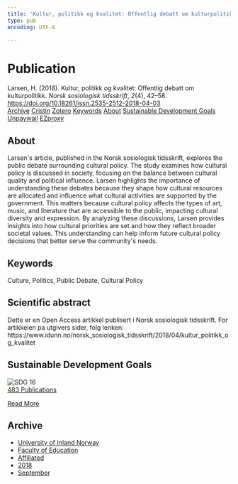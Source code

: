 ```yaml
---
title: 'Kultur, politikk og kvalitet: Offentlig debatt om kulturpolitikk'
type: pub
encoding: UTF-8

---
```

<h1>Publication</h1>
<article id="csl-bib-container-5VTR7DMK" class="csl-bib-container">
  <div class="csl-bib-body"> <div class="csl-entry">Larsen, H. (2018). Kultur, politikk og kvalitet: Offentlig debatt om kulturpolitikk. <i>Norsk sosiologisk tidsskrift</i>, <i>2</i>(4), 42–58. <a href="https://doi.org/10.18261/issn.2535-2512-2018-04-03">https://doi.org/10.18261/issn.2535-2512-2018-04-03</a></div> </div>
  <div class="csl-bib-buttons">
    <a href="#taxonomy-article-5VTR7DMK" alt="archive" class="csl-bib-button">Archive</a>
    <a href="https://app.cristin.no/results/show.jsf?id=1608428" alt="Cristin" class="csl-bib-button">Cristin</a>
    <a href="http://zotero.org/groups/5881554/items/5VTR7DMK" alt="Zotero" class="csl-bib-button">Zotero</a>
    <a href="#keywords-article-5VTR7DMK" alt="keywords" class="csl-bib-button">Keywords</a>
    <a href="#about-article-5VTR7DMK" alt="about_pub" class="csl-bib-button">About</a>
    <a href="#sdg-article-5VTR7DMK" alt="sdg" class="csl-bib-button">Sustainable Development Goals</a>
    <a href="https://www.idunn.no/file/pdf/67075084/kultur_politikk_og_kvalitet.pdf" alt="Unpaywall" class="csl-bib-button">Unpaywall</a>
    <a href="https://www.idunn.no/file/pdf/67075084/kultur_politikk_og_kvalitet.pdf" alt="EZproxy" class="csl-bib-button">EZproxy</a>
  </div>
  <div id="csl-bib-meta-container-5VTR7DMK"></div>
</article>
<div id="csl-bib-meta-5VTR7DMK" class="csl-bib-meta">
  <article id="about-article-5VTR7DMK" class="about_pub-article">
    <h1>About</h1>
    Larsen's article, published in the Norsk sosiologisk tidsskrift, explores the public debate surrounding cultural policy. The study examines how cultural policy is discussed in society, focusing on the balance between cultural quality and political influence. Larsen highlights the importance of understanding these debates because they shape how cultural resources are allocated and influence what cultural activities are supported by the government. This matters because cultural policy affects the types of art, music, and literature that are accessible to the public, impacting cultural diversity and expression. By analyzing these discussions, Larsen provides insights into how cultural priorities are set and how they reflect broader societal values. This understanding can help inform future cultural policy decisions that better serve the community's needs.
  </article>
  <article id="keywords-article-5VTR7DMK" class="keywords-article">
    <h1>Keywords</h1>
    Culture, Politics, Public Debate, Cultural Policy
  </article>
  <article id="abstract-article-5VTR7DMK" class="abstract-article">
    <h1>Scientific abstract</h1>
    Dette er en Open Access artikkel publisert i Norsk sosiologisk tidsskrift. For artikkelen pa utgivers sider, folg lenken: https://www.idunn.no/norsk_sosiologisk_tidsskrift/2018/04/kultur_politikk_og_kvalitet
  </article>
  <article id="sdg-article-5VTR7DMK" class="sdg-article">
    <h1>Sustainable Development Goals</h1>
    <div class="sdg-container"><div id="sdg16" class="sdg">
        <img src="{{< params subfolder >}}images/sdg/sdg16_en.png" class="image" alt="SDG 16">
        <div class="sdg-overlay">
          <a href="{{< params subfolder >}}en/archive/?sdg=16#archive" class="sdg-publication-count"><span>483</span> Publications</a>
          <p><a href="https://sdgs.un.org/goals/goal16" class="sdg-read-more">Read More</a></p>
        </div>
      </div></div>
  </article>
  <article id="taxonomy-article-5VTR7DMK" class="taxonomy-article">
    <h1>Archive</h1>
    <ul>
      <li><a href="{{< params subfolder >}}en/archive/?key=3DCRN523">University of Inland Norway</a></li>
      <li><a href="{{< params subfolder >}}en/archive/?key=WYNZA47F">Faculty of Education</a></li>
      <li><a href="{{< params subfolder >}}en/archive/?key=2ZAN5K7T">Affiliated</a></li>
      <li><a href="{{< params subfolder >}}en/archive/?key=QU482WF9">2018</a></li>
      <li><a href="{{< params subfolder >}}en/archive/?key=WMGWHFDI">September</a></li>
    </ul>
  </article>
</div>
